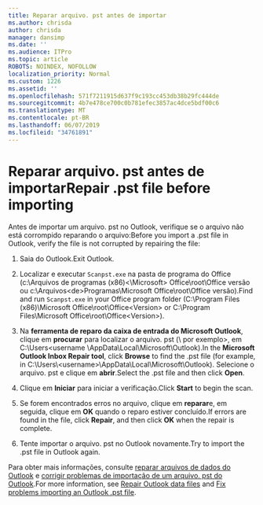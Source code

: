 ```yaml
---
title: Reparar arquivo. pst antes de importar
ms.author: chrisda
author: chrisda
manager: dansimp
ms.date: ''
ms.audience: ITPro
ms.topic: article
ROBOTS: NOINDEX, NOFOLLOW
localization_priority: Normal
ms.custom: 1226
ms.assetid: ''
ms.openlocfilehash: 571f7211915d637f9c193cc453db38b29fc444de
ms.sourcegitcommit: 4b7e478ce700c0b781efec3857ac4dce5bdf00c6
ms.translationtype: MT
ms.contentlocale: pt-BR
ms.lasthandoff: 06/07/2019
ms.locfileid: "34761891"
---
```

# <a name="repair-pst-file-before-importing"></a><span data-ttu-id="f73b9-102">Reparar arquivo. pst antes de importar</span><span class="sxs-lookup"><span data-stu-id="f73b9-102">Repair .pst file before importing</span></span>

<span data-ttu-id="f73b9-103">Antes de importar um arquivo. pst no Outlook, verifique se o arquivo não está corrompido reparando o arquivo:</span><span class="sxs-lookup"><span data-stu-id="f73b9-103">Before you import a .pst file in Outlook, verify the file is not corrupted by repairing the file:</span></span>

1. <span data-ttu-id="f73b9-104">Saia do Outlook.</span><span class="sxs-lookup"><span data-stu-id="f73b9-104">Exit Outlook.</span></span>

2. <span data-ttu-id="f73b9-105">Localizar e executar `Scanpst.exe` na pasta de programa do Office (c:\Arquivos de programas (x86)\<\Microsoft\> Office\root\Office versão ou c:\Arquivos\<de\>Programas\Microsoft Office\root\Office versão).</span><span class="sxs-lookup"><span data-stu-id="f73b9-105">Find and run `Scanpst.exe` in your Office program folder (C:\Program Files (x86)\Microsoft Office\root\Office\<Version\> or C:\Program Files\Microsoft Office\root\Office\<Version\>).</span></span>

3. <span data-ttu-id="f73b9-106">Na **ferramenta de reparo da caixa de entrada do Microsoft Outlook**, clique em **procurar** para localizar o arquivo. pst (\\ por exemplo\>, em C:\Users<username \AppData\Local\Microsoft\Outlook).</span><span class="sxs-lookup"><span data-stu-id="f73b9-106">In the **Microsoft Outlook Inbox Repair tool**, click **Browse** to find the .pst file (for example, in C:\Users\\<username\>\AppData\Local\Microsoft\Outlook).</span></span> <span data-ttu-id="f73b9-107">Selecione o arquivo. pst e clique em **abrir**.</span><span class="sxs-lookup"><span data-stu-id="f73b9-107">Select the .pst file and then click **Open**.</span></span>

4. <span data-ttu-id="f73b9-108">Clique em **Iniciar** para iniciar a verificação.</span><span class="sxs-lookup"><span data-stu-id="f73b9-108">Click **Start** to begin the scan.</span></span>

5. <span data-ttu-id="f73b9-109">Se forem encontrados erros no arquivo, clique em **reparar**e, em seguida, clique em **OK** quando o reparo estiver concluído.</span><span class="sxs-lookup"><span data-stu-id="f73b9-109">If errors are found in the file, click **Repair**, and then click **OK** when the repair is complete.</span></span>

6. <span data-ttu-id="f73b9-110">Tente importar o arquivo. pst no Outlook novamente.</span><span class="sxs-lookup"><span data-stu-id="f73b9-110">Try to import the .pst file in Outlook again.</span></span>

<span data-ttu-id="f73b9-111">Para obter mais informações, consulte [reparar arquivos de dados do Outlook](https://support.office.com/article/25663bc3-11ec-4412-86c4-60458afc5253) e [corrigir problemas de importação de um arquivo. pst do Outlook](https://support.office.com/article/2d2e50dc-5c36-4ab2-ab50-f1be733b3d6e).</span><span class="sxs-lookup"><span data-stu-id="f73b9-111">For more information, see [Repair Outlook data files](https://support.office.com/article/25663bc3-11ec-4412-86c4-60458afc5253) and [Fix problems importing an Outlook .pst file](https://support.office.com/article/2d2e50dc-5c36-4ab2-ab50-f1be733b3d6e).</span></span>
